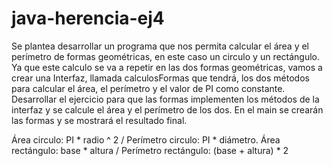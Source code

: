 # java-herencia-ej4

Se plantea desarrollar un programa que nos permita calcular el área y el perímetro
de formas geométricas, en este caso un circulo y un rectángulo. Ya que este
calculo se va a repetir en las dos formas geométricas, vamos a crear una Interfaz,
llamada calculosFormas que tendrá, los dos métodos para calcular el área, el
perímetro y el valor de PI como constante.
Desarrollar el ejercicio para que las formas implementen los métodos de la
interfaz y se calcule el área y el perímetro de los dos. En el main se crearán las
formas y se mostrará el resultado final.

Área circulo: PI * radio ^ 2 / Perímetro circulo: PI * diámetro.
Área rectángulo: base * altura / Perímetro rectángulo: (base + altura) * 2
